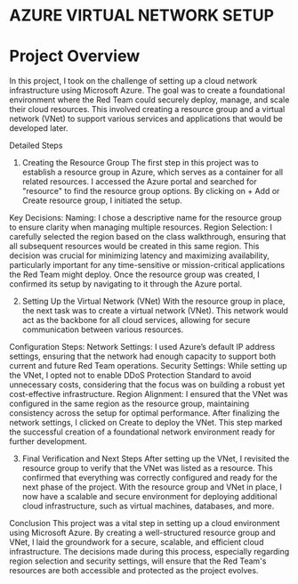 # AZURE VIRTUAL NETWORK SETUP
# Project Overview
In this project, I took on the challenge of setting up a cloud network infrastructure using Microsoft Azure. The goal was to create a foundational environment where the Red Team could securely deploy, manage, and scale their cloud resources. This involved creating a resource group and a virtual network (VNet) to support various services and applications that would be developed later.

Detailed Steps
1. Creating the Resource Group
The first step in this project was to establish a resource group in Azure, which serves as a container for all related resources. I accessed the Azure portal and searched for "resource" to find the resource group options. By clicking on + Add or Create resource group, I initiated the setup.

Key Decisions:
Naming: I chose a descriptive name for the resource group to ensure clarity when managing multiple resources.
Region Selection: I carefully selected the region based on the class walkthrough, ensuring that all subsequent resources would be created in this same region. This decision was crucial for minimizing latency and maximizing availability, particularly important for any time-sensitive or mission-critical applications the Red Team might deploy.
Once the resource group was created, I confirmed its setup by navigating to it through the Azure portal.

2. Setting Up the Virtual Network (VNet)
With the resource group in place, the next task was to create a virtual network (VNet). This network would act as the backbone for all cloud services, allowing for secure communication between various resources.

Configuration Steps:
Network Settings: I used Azure’s default IP address settings, ensuring that the network had enough capacity to support both current and future Red Team operations.
Security Settings: While setting up the VNet, I opted not to enable DDoS Protection Standard to avoid unnecessary costs, considering that the focus was on building a robust yet cost-effective infrastructure.
Region Alignment: I ensured that the VNet was configured in the same region as the resource group, maintaining consistency across the setup for optimal performance.
After finalizing the network settings, I clicked on Create to deploy the VNet. This step marked the successful creation of a foundational network environment ready for further development.

3. Final Verification and Next Steps
After setting up the VNet, I revisited the resource group to verify that the VNet was listed as a resource. This confirmed that everything was correctly configured and ready for the next phase of the project. With the resource group and VNet in place, I now have a scalable and secure environment for deploying additional cloud infrastructure, such as virtual machines, databases, and more.

Conclusion
This project was a vital step in setting up a cloud environment using Microsoft Azure. By creating a well-structured resource group and VNet, I laid the groundwork for a secure, scalable, and efficient cloud infrastructure. The decisions made during this process, especially regarding region selection and security settings, will ensure that the Red Team's resources are both accessible and protected as the project evolves.
